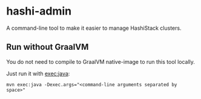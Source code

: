 # hashi-admin

A command-line tool to make it easier to manage HashiStack clusters.

## Run without GraalVM

You do not need to compile to GraalVM native-image to run this tool locally.

Just run it with [exec:java](https://www.mojohaus.org/exec-maven-plugin/usage.html):

```
mvn exec:java -Dexec.args="<command-line arguments separated by space>"
```
